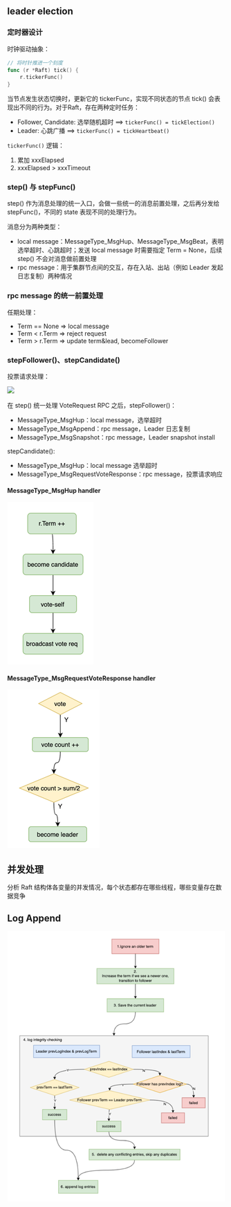 ## leader election

### 定时器设计
时钟驱动抽象：
```go
// 将时针推进一个刻度
func (r *Raft) tick() {
    r.tickerFunc()
}
```
当节点发生状态切换时，更新它的 tickerFunc，实现不同状态的节点 tick() 会表现出不同的行为。对于Raft，存在两种定时任务：

- Follower, Candidate: 选举随机超时 ==> `tickerFunc() = tickElection()`
- Leader: 心跳广播 ==> `tickerFunc() = tickHeartbeat()`

`tickerFunc()` 逻辑：
1. 累加 xxxElapsed
2. xxxElapsed > xxxTimeout

### step() 与 stepFunc()

step() 作为消息处理的统一入口，会做一些统一的消息前置处理，之后再分发给 stepFunc()，不同的 state 表现不同的处理行为。

消息分为两种类型：
- local message：MessageType_MsgHup、MessageType_MsgBeat，表明选举超时、心跳超时；发送 local message 时需要指定 Term = None，后续 step() 不会对消息做前置处理
- rpc message：用于集群节点间的交互，存在入站、出站（例如 Leader 发起日志复制）两种情况

### rpc message 的统一前置处理

任期处理：
- Term == None => local message
- Term < r.Term => reject request
- Term > r.Term => update term&lead, becomeFollower

### stepFollower()、stepCandidate()

投票请求处理：

![](/Users/shize.wang/personal/tinykv/design/imgs/vote_request.png)

在 step() 统一处理 VoteRequest RPC 之后，stepFollower()：

- MessageType_MsgHup：local message，选举超时
- MessageType_MsgAppend：rpc message，Leader 日志复制
- MessageType_MsgSnapshot：rpc message，Leader snapshot install

stepCandidate():

- MessageType_MsgHup：local message 选举超时
- MessageType_MsgRequestVoteResponse：rpc message，投票请求响应

#### MessageType_MsgHup handler

![img.png](imgs/election_timeout_handler.png)

#### MessageType_MsgRequestVoteResponse handler

![img.png](imgs/vote_resp_handler.png)

## 并发处理

分析 Raft 结构体各变量的并发情况，每个状态都存在哪些线程，哪些变量存在数据竞争


## Log Append

![img.png](imgs/log_append.png)







